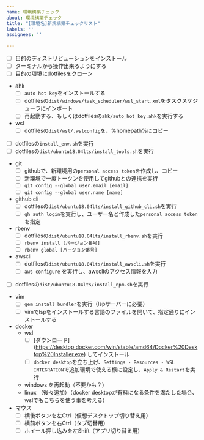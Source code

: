 ```yaml
---
name: 環境構築チェック
about: 環境構築チェック
title: "[環境名]新規構築チェックリスト"
labels: ''
assignees: ''

---
```


- [ ] 目的のディストリビューションをインストール
- [ ] ターミナルから操作出来るようにする
- [ ] 目的の環境にdotfilesをクローン
- ahk
  - [ ] `auto hot key`をインストールする
  - [ ] dotfilesの`dist/windows/task_scheduler/wsl_start.xml`をタスクスケジューラにインポート
  - [ ] 再起動する、もしくはdotfilesの`ahk/auto_hot_key.ahk`を実行する
- wsl
  - [ ] dotfilesの`dist/wsl/.wslconfig`を、%homepath%にコピー
- [ ] dotfilesの`install_env.sh`を実行
- [ ] dotfilesの`dist/ubuntu18.04lts/install_tools.sh`を実行
- git
  - [ ] githubで、新環境用の`personal access token`を作成し、コピー
  - [ ] 新環境で一度トークンを使用してgithubとの連携を実行
  - [ ] `git config --global user.email [email]`
  - [ ] `git config --global user.name [name]`
- github cli
  - [ ] dotfilesの`dist/ubuntu18.04lts/install_github_cli.sh`を実行
  - [ ] `gh auth login`を実行し、ユーザー名と作成した`personal access token`を指定
- rbenv
  - [ ] dotfilesの`dist/ubuntu18.04lts/install_rbenv.sh`を実行
  - [ ] `rbenv install [バージョン番号]`
  - [ ] `rbenv global [バージョン番号]`
- awscli
  - [ ] dotfilesの`dist/ubuntu18.04lts/install_awscli.sh`を実行
  - [ ] `aws configure` を実行し、awscliのアクセス情報を入力
- [ ] dotfilesの`dist/ubuntu18.04lts/install_npm.sh`を実行
- vim
  - [ ] `gem install bundler`を実行（lspサーバーに必要）
  - [ ] vimでlspをインストールする言語のファイルを開いて、指定通りにインストールする
- docker
  - wsl
    - [ ] [ダウンロード] (https://desktop.docker.com/win/stable/amd64/Docker%20Desktop%20Installer.exe) してインストール
    - [ ] `docker desktop`を立ち上げ、`Settings - Resources - WSL INTEGRATION`で追加環境で使える様に設定し、`Apply & Restart`を実行
  - windows を再起動（不要かも？）
  - linux （後々追加）（docker desktopが有料になる条件を満たした場合、wslでもこちらを使う事を考える）
- マウス
  - [ ] 横後ボタンを左Ctrl（仮想デスクトップ切り替え用）
  - [ ] 横前ボタンを右Ctrl（タブ切替用）
  - [ ] ホイール押し込みを左Shift（アプリ切り替え用）
